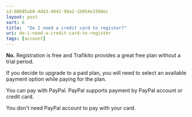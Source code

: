 ```yaml
---
id:00b85ab9-4d43-4042-98a2-1b954e3398ec
layout: post
sort: 6
title:  "Do I need a credit card to register?"
uri: do-i-need-a-credit-card-to-register
tags: [account]
---
```


**No.** Registration is free and Trafikito provides a great free plan without a trial period. 

If you decide to upgrade to a paid plan, you will need to select an available payment option while paying for the plan.

You can pay with PayPal. PayPal supports payment by PayPal account or credit card. 

<!--more-->

You don't need PayPal account to pay with your card.

